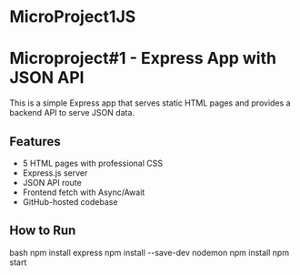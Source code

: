 # MicroProject1JS

# Microproject#1 - Express App with JSON API

This is a simple Express app that serves static HTML pages and provides a backend API to serve JSON data.

## Features

- 5 HTML pages with professional CSS
- Express.js server
- JSON API route
- Frontend fetch with Async/Await
- GitHub-hosted codebase

## How to Run

bash
npm install express
npm install --save-dev nodemon
npm install
npm start

